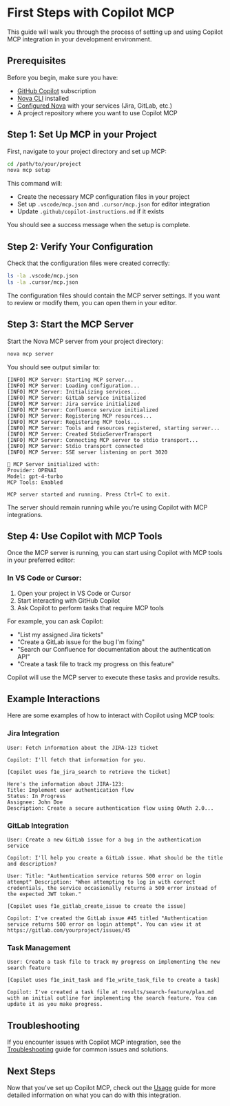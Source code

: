 # First Steps with Copilot MCP

This guide will walk you through the process of setting up and using Copilot MCP integration in your development environment.

## Prerequisites

Before you begin, make sure you have:

- [GitHub Copilot](https://github.com/features/copilot) subscription
- [Nova CLI](../getting-started/installation.md) installed
- [Configured Nova](../getting-started/configuration.md) with your services (Jira, GitLab, etc.)
- A project repository where you want to use Copilot MCP

## Step 1: Set Up MCP in your Project

First, navigate to your project directory and set up MCP:

```bash
cd /path/to/your/project
nova mcp setup
```

This command will:
- Create the necessary MCP configuration files in your project
- Set up `.vscode/mcp.json` and `.cursor/mcp.json` for editor integration
- Update `.github/copilot-instructions.md` if it exists

You should see a success message when the setup is complete.

## Step 2: Verify Your Configuration

Check that the configuration files were created correctly:

```bash
ls -la .vscode/mcp.json
ls -la .cursor/mcp.json
```

The configuration files should contain the MCP server settings. If you want to review or modify them, you can open them in your editor.

## Step 3: Start the MCP Server

Start the Nova MCP server from your project directory:

```bash
nova mcp server
```

You should see output similar to:

```
[INFO] MCP Server: Starting MCP server...
[INFO] MCP Server: Loading configuration...
[INFO] MCP Server: Initializing services...
[INFO] MCP Server: GitLab service initialized
[INFO] MCP Server: Jira service initialized
[INFO] MCP Server: Confluence service initialized
[INFO] MCP Server: Registering MCP resources...
[INFO] MCP Server: Registering MCP tools...
[INFO] MCP Server: Tools and resources registered, starting server...
[INFO] MCP Server: Created StdioServerTransport
[INFO] MCP Server: Connecting MCP server to stdio transport...
[INFO] MCP Server: Stdio transport connected
[INFO] MCP Server: SSE server listening on port 3020

🤖 MCP Server initialized with:
Provider: OPENAI
Model: gpt-4-turbo
MCP Tools: Enabled

MCP server started and running. Press Ctrl+C to exit.
```

The server should remain running while you're using Copilot with MCP integrations.

## Step 4: Use Copilot with MCP Tools

Once the MCP server is running, you can start using Copilot with MCP tools in your preferred editor:

### In VS Code or Cursor:

1. Open your project in VS Code or Cursor
2. Start interacting with GitHub Copilot
3. Ask Copilot to perform tasks that require MCP tools

For example, you can ask Copilot:
- "List my assigned Jira tickets"
- "Create a GitLab issue for the bug I'm fixing"
- "Search our Confluence for documentation about the authentication API"
- "Create a task file to track my progress on this feature"

Copilot will use the MCP server to execute these tasks and provide results.

## Example Interactions

Here are some examples of how to interact with Copilot using MCP tools:

### Jira Integration

```
User: Fetch information about the JIRA-123 ticket

Copilot: I'll fetch that information for you.

[Copilot uses f1e_jira_search to retrieve the ticket]

Here's the information about JIRA-123:
Title: Implement user authentication flow
Status: In Progress
Assignee: John Doe
Description: Create a secure authentication flow using OAuth 2.0...
```

### GitLab Integration

```
User: Create a new GitLab issue for a bug in the authentication service

Copilot: I'll help you create a GitLab issue. What should be the title and description?

User: Title: "Authentication service returns 500 error on login attempt" Description: "When attempting to log in with correct credentials, the service occasionally returns a 500 error instead of the expected JWT token."

[Copilot uses f1e_gitlab_create_issue to create the issue]

Copilot: I've created the GitLab issue #45 titled "Authentication service returns 500 error on login attempt". You can view it at https://gitlab.com/yourproject/issues/45
```

### Task Management

```
User: Create a task file to track my progress on implementing the new search feature

[Copilot uses f1e_init_task and f1e_write_task_file to create a task]

Copilot: I've created a task file at results/search-feature/plan.md with an initial outline for implementing the search feature. You can update it as you make progress.
```

## Troubleshooting

If you encounter issues with Copilot MCP integration, see the [Troubleshooting](troubleshooting.md) guide for common issues and solutions.

## Next Steps

Now that you've set up Copilot MCP, check out the [Usage](usage.md) guide for more detailed information on what you can do with this integration. 